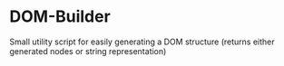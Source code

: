DOM-Builder
===========

Small utility script for easily generating a DOM structure (returns either generated nodes or string representation)